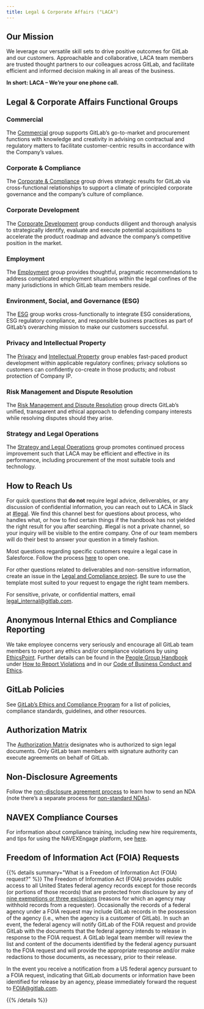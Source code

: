 ```yaml
---
title: Legal & Corporate Affairs ("LACA")
---
```


## Our Mission

We leverage our versatile skill sets to drive positive outcomes for GitLab and our customers. Approachable and collaborative, LACA team members are trusted thought partners to our colleagues across GitLab, and facilitate efficient and informed decision making in all areas of the business.

**In short: LACA – We’re your one phone call.**

## Legal & Corporate Affairs Functional Groups

### Commercial

The [Commercial](/handbook/legal/commercial/) group supports GitLab’s go-to-market and procurement functions with knowledge and creativity in advising on contractual and regulatory matters to facilitate customer-centric results in accordance with the Company’s values.

### Corporate & Compliance

The [Corporate & Compliance](/handbook/legal/publiccompanyresources/) group drives strategic results for GitLab via cross-functional relationships to support a climate of principled corporate governance and the company’s culture of compliance.

### Corporate Development

The [Corporate Development](/handbook/acquisitions/) group conducts diligent and thorough analysis to strategically identify, evaluate and execute potential acquisitions to accelerate the product roadmap and advance the company’s competitive position in the market.

### Employment

The [Employment](/handbook/legal/employment-law/) group provides thoughtful, pragmatic recommendations to address complicated employment situations within the legal confines of the many jurisdictions in which GitLab team members reside.

### Environment, Social, and Governance (ESG)

The [ESG](/handbook/legal/esg/) group works cross-functionally to integrate ESG considerations, ESG regulatory compliance, and responsible business practices as part of GitLab’s overarching mission to make our customers successful.

### Privacy and Intellectual Property

The [Privacy](/handbook/legal/privacy/) and [Intellectual Property](/handbook/legal/product/) group enables fast-paced product development within applicable regulatory confines; privacy solutions so customers can confidently co-create in those products; and robust protection of Company IP.

### Risk Management and Dispute Resolution

The [Risk Management and Dispute Resolution](/handbook/legal/risk-management-dispute-resolution/) group directs GitLab’s unified, transparent and ethical approach to defending company interests while resolving disputes should they arise.

### Strategy and Legal Operations

The [Strategy and Legal Operations](/handbook/legal/legalops/) group promotes continued process improvement such that LACA may be efficient and effective in its performance, including procurement of the most suitable tools and technology.

## How to Reach Us

For quick questions that **do not** require legal advice, deliverables, or any discussion of confidential information, you can reach out to LACA in Slack at [#legal](https://gitlab.slack.com/archives/legal). We find this channel best for questions about process, who handles what, or how to find certain things if the handbook has not yielded the right result for you after searching. #legal is not a private channel, so your inquiry will be visible to the entire company. One of our team members will do their best to answer your question in a timely fashion.

Most questions regarding specific customers require a legal case in Salesforce. Follow the process [here](/handbook/legal/customer-negotiations/#how-to-reach-the-legal-commercial-team) to open one.

For other questions related to deliverables and non-sensitive information, create an issue in the [Legal and Compliance project](https://gitlab.com/gitlab-com/legal-and-compliance/-/issues). Be sure to use the template most suited to your request to engage the right team members.

For sensitive, private, or confidential matters, email [legal_internal@gitlab.com](mailto:legal_internal@gitlab.com).

## Anonymous Internal Ethics and Compliance Reporting

We take employee concerns very seriously and encourage all GitLab team members to report any ethics and/or compliance violations by using [EthicsPoint](https://secure.ethicspoint.com/domain/media/en/gui/74686/index.html). Further details can be found in the [People Group Handbook](/handbook/people-group/) under [How to Report Violations](/handbook/people-group/#how-to-report-violations) and in our [Code of Business Conduct and Ethics](/handbook/legal/gitlab-code-of-business-conduct-and-ethics/).

## GitLab Policies

See [GitLab’s Ethics and Compliance Program](/handbook/legal/ethics-compliance-program/#compliance-standards-guidelines--other-resources) for a list of policies, compliance standards, guidelines, and other resources.

## Authorization Matrix

The [Authorization Matrix](https://internal.gitlab.com/handbook/company/authorization-matrix/) designates who is authorized to sign legal documents. Only GitLab team members with signature authority can execute agreements on behalf of GitLab.

## Non-Disclosure Agreements

Follow the [non-disclosure agreement process](/handbook/legal/nda/) to learn how to send an NDA (note there’s a separate process for [non-standard NDAs](/handbook/legal/nda/#non-standard-nda-requests)).

## NAVEX Compliance Courses

For information about compliance training, including new hire requirements, and tips for using the NAVEXEngage platform, see [here](/handbook/legal/legalops/navex/).

## Freedom of Information Act (FOIA) Requests

{{% details summary="What is a Freedom of Information Act (FOIA) request?" %}}
The Freedom of Information Act (FOIA) provides public access to all United States federal agency records except for those records (or portions of those records) that are protected from disclosure by any of [nine exemptions or three exclusions](https://www.dhs.gov/foia-exemptions) (reasons for which an agency may withhold records from a requester). Occasionally the records of a federal agency under a FOIA request may include GitLab records in the possession of the agency (i.e., when the agency is a customer of GitLab). In such an event, the federal agency will notify GitLab of the FOIA request and provide GitLab with the documents that the federal agency intends to release in response to the FOIA request. A GitLab legal team member will review the list and content of the documents identified by the federal agency pursuant to the FOIA request and will provide the appropriate response and/or make redactions to those documents, as necessary, prior to their release.

In the event you receive a notification from a US federal agency pursuant to a FOIA request, indicating that GitLab documents or information have been identified for release by an agency, please immediately forward the request to <FOIA@gitlab.com>.
<!-- vale handbook.Repetition = YES -->
<style>
    details > details {
        margin-bottom: 1.5em;
    }
</style>
{{% /details %}}
